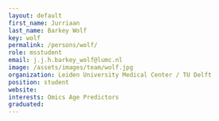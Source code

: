 ```yaml
---
layout: default
first_name: Jurriaan
last_name: Barkey Wolf
key: wolf
permalink: /persons/wolf/
role: msstudent
email: j.j.h.barkey_wolf@lumc.nl
image: /assets/images/team/wolf.jpg
organization: Leiden University Medical Center / TU Delft
position: student
website:
interests: Omics Age Predictors
graduated:
---
```

